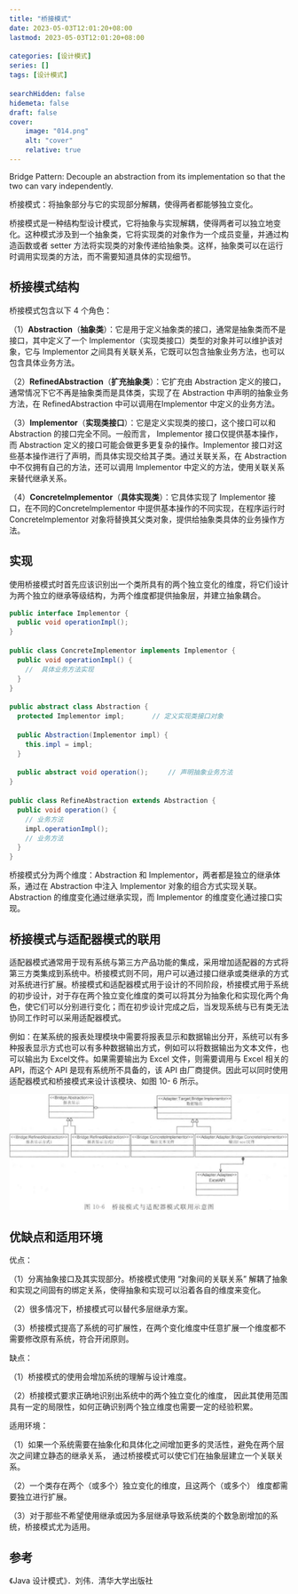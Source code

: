 ```yaml
---
title: "桥接模式"
date: 2023-05-03T12:01:20+08:00
lastmod: 2023-05-03T12:01:20+08:00

categories: [设计模式]
series: []
tags: [设计模式]

searchHidden: false
hidemeta: false
draft: false
cover:
    image: "014.png"
    alt: "cover"
    relative: true
---
```


Bridge Pattern: Decouple an abstraction from its implementation so that the two can vary independently.

桥接模式：将抽象部分与它的实现部分解耦，使得两者都能够独立变化。

桥接模式是一种结构型设计模式，它将抽象与实现解耦，使得两者可以独立地变化。这种模式涉及到一个抽象类，它将实现类的对象作为一个成员变量，并通过构造函数或者 setter 方法将实现类的对象传递给抽象类。这样，抽象类可以在运行时调用实现类的方法，而不需要知道具体的实现细节。

## 桥接模式结构

桥接模式包含以下 4 个角色：

（1）**Abstraction**（**抽象类**）：它是用于定义抽象类的接口，通常是抽象类而不是接口，其中定义了一个 Implementor（实现类接口）类型的对象并可以维护该对象，它与 Implementor 之间具有关联关系，它既可以包含抽象业务方法，也可以包含具体业务方法。

（2）**RefinedAbstraction**（**扩充抽象类**）：它扩充由 Abstraction 定义的接口，通常情况下它不再是抽象类而是具体类，实现了在 Abstraction 中声明的抽象业务方法，在 RefinedAbstraction 中可以调用在Implementor 中定义的业务方法。

（3）**Implementor**（**实现类接口**）：它是定义实现类的接口，这个接口可以和 Abstraction 的接口完全不同。一般而言， Implementor 接口仅提供基本操作，而 Abstraction 定义的接口可能会做更多更复杂的操作。Implementor 接口对这些基本操作进行了声明，而具体实现交给其子类。通过关联关系，在 Abstraction中不仅拥有自己的方法，还可以调用 Implementor 中定义的方法，使用关联关系来替代继承关系。

（4）**Concretelmplementor**（**具体实现类**）：它具体实现了 Implementor 接口，在不同的Concretelmplementor 中提供基本操作的不同实现，在程序运行时 Concretelmplementor 对象将替换其父类对象，提供给抽象类具体的业务操作方法。

## 实现

使用桥接模式时首先应该识别出一个类所具有的两个独立变化的维度，将它们设计为两个独立的继承等级结构，为两个维度都提供抽象层，并建立抽象耦合。

```java
public interface Implementor {
  public void operationImpl();
}

public class ConcreteImplementor implements Implementor {
  public void operationImpl() {
    //	具体业务方法实现
  }
}

public abstract class Abstraction {
  protected Implementor impl;		// 定义实现类接口对象
  
  public Abstraction(Implementor impl) {
    this.impl = impl;
  }
  
  public abstract void operation();		// 声明抽象业务方法
}

public class RefineAbstraction extends Abstraction {
  public void operation() {
    // 业务方法
    impl.operationImpl();
    // 业务方法
  }
}
```

桥接模式分为两个维度：Abstraction 和 Implementor，两者都是独立的继承体系，通过在 Abstraction 中注入 Implementor 对象的组合方式实现关联。Abstraction 的维度变化通过继承实现，而 Implementor 的维度变化通过接口实现。

## 桥接模式与适配器模式的联用

适配器模式通常用于现有系统与第三方产品功能的集成，采用增加适配器的方式将第三方类集成到系统中。桥接模式则不同，用户可以通过接口继承或类继承的方式对系统进行扩展。桥接模式和适配器模式用于设计的不同阶段，桥接模式用于系统的初步设计，对于存在两个独立变化维度的类可以将其分为抽象化和实现化两个角色，使它们可以分别进行变化；而在初步设计完成之后，当发现系统与已有类无法协同工作时可以采用适配器模式。

例如：在某系统的报表处理模块中需要将报表显示和数据输出分开，系统可以有多种报表显示方式也可以有多种数据输出方式，例如可以将数据输出为文本文件，也可以输出为 Excel文件。如果需要输出为 Excel 文件，则需要调用与 Excel 相关的 API，而这个 API 是现有系统所不具备的，该 API 由厂商提供。因此可以同时使用适配器模式和桥接模式来设计该模块、如图 10- 6 所示。

![image-20230503141945384](./img/index/image-20230503141945384.png)

## 优缺点和适用环境

优点：

（1）分离抽象接口及其实现部分。桥接模式使用 “对象间的关联关系” 解耦了抽象和实现之间固有的绑定关系，使得抽象和实现可以沿着各自的维度来变化。

（2）很多情况下，桥接模式可以替代多层继承方案。

（3）桥接模式提高了系统的可扩展性，在两个变化维度中任意扩展一个维度都不需要修改原有系统，符合开闭原则。

缺点：

（1）桥接模式的使用会增加系统的理解与设计难度。

（2）桥接模式要求正确地识别出系统中的两个独立变化的维度， 因此其使用范围具有一定的局限性，如何正确识别两个独立维度也需要一定的经验积累。

适用环境：

（1）如果一个系统需要在抽象化和具体化之间增加更多的灵活性，避免在两个层次之间建立静态的继承关系， 通过桥接模式可以使它们在抽象层建立一个关联关系。

（2）一个类存在两个（或多个）独立变化的维度，且这两个（或多个） 维度都需要独立进行扩展。

（3）对于那些不希望使用继承或因为多层继承导致系统类的个数急剧增加的系统，桥接模式尤为适用。

## 参考

《Java 设计模式》．刘伟．清华大学出版社
